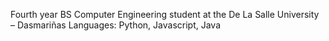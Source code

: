 Fourth year BS Computer Engineering student at the De La Salle University – Dasmariñas
Languages: Python, Javascript, Java

<!---
EduardNaldozaCPE/EduardNaldozaCPE is a ✨ special ✨ repository because its `README.md` (this file) appears on your GitHub profile.
You can click the Preview link to take a look at your changes.
--->
